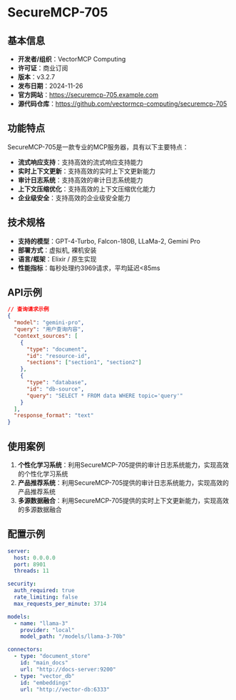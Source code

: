 # SecureMCP-705

## 基本信息

- **开发者/组织**：VectorMCP Computing
- **许可证**：商业订阅
- **版本**：v3.2.7
- **发布日期**：2024-11-26
- **官方网站**：https://securemcp-705.example.com
- **源代码仓库**：https://github.com/vectormcp-computing/securemcp-705

## 功能特点

SecureMCP-705是一款专业的MCP服务器，具有以下主要特点：

- **流式响应支持**：支持高效的流式响应支持能力
- **实时上下文更新**：支持高效的实时上下文更新能力
- **审计日志系统**：支持高效的审计日志系统能力
- **上下文压缩优化**：支持高效的上下文压缩优化能力
- **企业级安全**：支持高效的企业级安全能力


## 技术规格

- **支持的模型**：GPT-4-Turbo, Falcon-180B, LLaMa-2, Gemini Pro
- **部署方式**：虚拟机, 裸机安装
- **语言/框架**：Elixir / 原生实现
- **性能指标**：每秒处理约3969请求，平均延迟<85ms

## API示例

```json
// 查询请求示例
{
  "model": "gemini-pro",
  "query": "用户查询内容",
  "context_sources": [
    {
      "type": "document",
      "id": "resource-id",
      "sections": ["section1", "section2"]
    },
    {
      "type": "database",
      "id": "db-source",
      "query": "SELECT * FROM data WHERE topic='query'"
    }
  ],
  "response_format": "text"
}
```

## 使用案例

1. **个性化学习系统**：利用SecureMCP-705提供的审计日志系统能力，实现高效的个性化学习系统
2. **产品推荐系统**：利用SecureMCP-705提供的审计日志系统能力，实现高效的产品推荐系统
3. **多源数据融合**：利用SecureMCP-705提供的实时上下文更新能力，实现高效的多源数据融合


## 配置示例

```yaml
server:
  host: 0.0.0.0
  port: 8901
  threads: 11

security:
  auth_required: true
  rate_limiting: false
  max_requests_per_minute: 3714

models:
  - name: "llama-3"
    provider: "local"
    model_path: "/models/llama-3-70b"

connectors:
  - type: "document_store"
    id: "main_docs"
    url: "http://docs-server:9200"
  - type: "vector_db"
    id: "embeddings"
    url: "http://vector-db:6333"
```